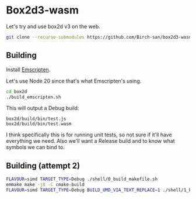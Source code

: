 # Box2d3-wasm

Let's try and use box2d v3 on the web.

```bash
git clone --recurse-submodules https://github.com/Birch-san/box2d3-wasm.git
```

## Building

Install [Emscripten](https://emscripten.org/docs/getting_started/downloads.html).

Let's use Node 20 since that's what Emscripten's using.  

```bash
cd box2d
./build_emscripten.sh
```

This will output a Debug build:

```
box2d/build/bin/test.js
box2d/build/bin/test.wasm
```

I think specifically this is for running unit tests, so not sure if it'll have everything we need. Also we'll want a Release build and to know what symbols we can bind to.

## Building (attempt 2)

```bash
FLAVOUR=simd TARGET_TYPE=Debug ./shell/0_build_makefile.sh
emmake make -j8 -C cmake-build
FLAVOUR=simd TARGET_TYPE=Debug BUILD_UMD_VIA_TEXT_REPLACE=1 ./shell/1_build_wasm.sh
```